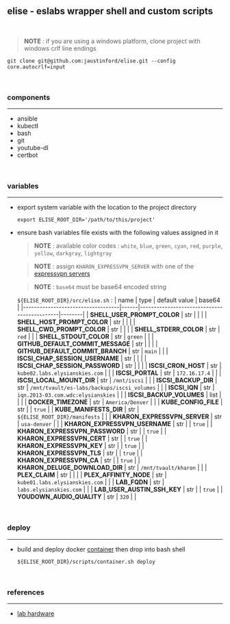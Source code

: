 ## elise - eslabs wrapper shell and custom scripts
<br />

> **NOTE** : if you are using a windows platform, clone project with windows crlf line endings
```
git clone git@github.com:jaustinford/elise.git --config core.autocrlf=input
```

<br />

### components
---

- ansible
- kubectl
- bash
- git
- youtube-dl
- certbot

<br />

### variables
---

- export system variable with the location to the project directory
    ```
    export ELISE_ROOT_DIR='/path/to/this/project'
    ```

- ensure bash variables file exists with the following values assigned in it
    > **NOTE** : available color codes : `white`, `blue`, `green`, `cyan`, `red`, `purple`, `yellow`, `darkgray`, `lightgray`

    > **NOTE** : assign `KHARON_EXPRESSVPN_SERVER` with one of the [expressvpn servers](https://github.com/jaustinford/elise/blob/main/files/expressvpn_servers.txt)

    > **NOTE** : `base64` must be base64 encoded string

    `${ELISE_ROOT_DIR}/src/elise.sh` :
    | name                              | type | default value                               | base64 |
    |-----------------------------------|------|---------------------------------------------|--------|
    | **SHELL_USER_PROMPT_COLOR**       | str  |                                             |        |
    | **SHELL_HOST_PROMPT_COLOR**       | str  |                                             |        |
    | **SHELL_CWD_PROMPT_COLOR**        | str  |                                             |        |
    | **SHELL_STDERR_COLOR**            | str  | `red`                                       |        |
    | **SHELL_STDOUT_COLOR**            | str  | `green`                                     |        |
    | **GITHUB_DEFAULT_COMMIT_MESSAGE** | str  |                                             |        |
    | **GITHUB_DEFAULT_COMMIT_BRANCH**  | str  | `main`                                      |        |
    | **ISCSI_CHAP_SESSION_USERNAME**   | str  |                                             |        |
    | **ISCSI_CHAP_SESSION_PASSWORD**   | str  |                                             |        |
    | **ISCSI_CRON_HOST**               | str  | `kube02.labs.elysianskies.com`              |        |
    | **ISCSI_PORTAL**                  | str  | `172.16.17.4`                               |        |
    | **ISCSI_LOCAL_MOUNT_DIR**         | str  | `/mnt/iscsi`                                |        |
    | **ISCSI_BACKUP_DIR**              | str  | `/mnt/tvault/es-labs/backups/iscsi_volumes` |        |
    | **ISCSI_IQN**                     | str  | `iqn.2013-03.com.wdc:elysianskies`          |        |
    | **ISCSI_BACKUP_VOLUMES**          | list |                                             |        |
    | **DOCKER_TIMEZONE**               | str  | `America/Denver`                            |        |
    | **KUBE_CONFIG_FILE**              | str  |                                             | `true` |
    | **KUBE_MANIFESTS_DIR**            | str  | `${ELISE_ROOT_DIR}/manifests`               |        |
    | **KHARON_EXPRESSVPN_SERVER**      | str  | `usa-denver`                                |        |
    | **KHARON_EXPRESSVPN_USERNAME**    | str  |                                             | `true` |
    | **KHARON_EXPRESSVPN_PASSWORD**    | str  |                                             | `true` |
    | **KHARON_EXPRESSVPN_CERT**        | str  |                                             | `true` |
    | **KHARON_EXPRESSVPN_KEY**         | str  |                                             | `true` |
    | **KHARON_EXPRESSVPN_TLS**         | str  |                                             | `true` |
    | **KHARON_EXPRESSVPN_CA**          | str  |                                             | `true` |
    | **KHARON_DELUGE_DOWNLOAD_DIR**    | str  | `/mnt/tvault/kharon`                        |        |
    | **PLEX_CLAIM**                    | str  |                                             |        |
    | **PLEX_AFFINITY_NODE**            | str  | `kube01.labs.elysianskies.com`              |        |
    | **LAB_FQDN**                      | str  | `labs.elysianskies.com`                     |        |
    | **LAB_USER_AUSTIN_SSH_KEY**       | str  |                                             | `true` |
    | **YOUDOWN_AUDIO_QUALITY**         | str  | `320`                                       |        |

<br />

### deploy
---

- build and deploy docker [container](https://github.com/jaustinford/elise/blob/main/scripts/container.sh) then drop into bash shell
    ```
    ${ELISE_ROOT_DIR}/scripts/container.sh deploy
    ```

<br />

### references
---
- [lab hardware](https://github.com/jaustinford/elise/blob/main/files/docs/hardware.md)
